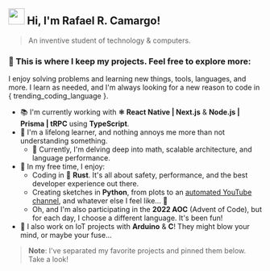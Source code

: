 ## <img src="https://media.giphy.com/media/hvRJCLFzcasrR4ia7z/giphy.gif" width="32px"> Hi, I'm Rafael R. Camargo!

> An inventive student of technology & computers.

### 📝 This is where I keep my projects. Feel free to explore more:

I enjoy solving problems and learning new things, tools, languages, and more. I learn as needed, and I'm always looking for a new reason to code in { trending_coding_language }.

- 📚 I'm currently working with **⚛ React Native | Next.js** & **Node.js | Prisma | tRPC** using **TypeScript**.
- 🌱 I'm a lifelong learner, and nothing annoys me more than not understanding something.
  - 📖 Currently, I'm delving deep into math, scalable architecture, and language performance.
- 🎉 In my free time, I enjoy:
  - Coding in 🦀 **Rust**. It's all about safety, performance, and the best developer experience out there.
  - Creating sketches in **Python**, from plots to an [automated YouTube channel](https://www.youtube.com/@trendinggoesbrrr), and whatever else I feel like... 👀
  - Oh, and I'm also participating in the **2022 AOC** (Advent of Code), but for each day, I choose a different language. It's been fun!
- 💬 I also work on IoT projects with **Arduino** & **C**! They might blow your mind, or maybe your fuse...

> **Note**: I've separated my favorite projects and pinned them below. Take a look!

